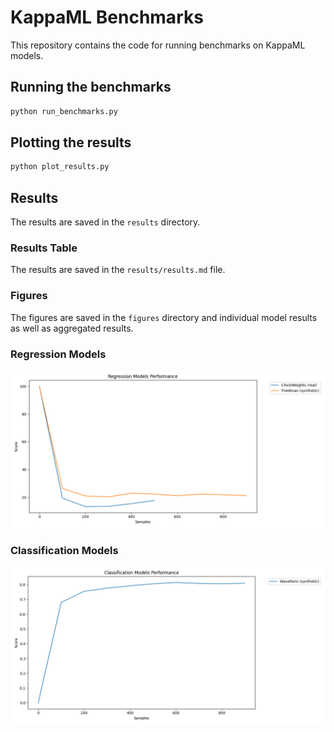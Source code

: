 # KappaML Benchmarks

This repository contains the code for running benchmarks on KappaML models.

## Running the benchmarks

```bash
python run_benchmarks.py
```

## Plotting the results

```bash
python plot_results.py
```

## Results

The results are saved in the `results` directory.

### Results Table

The results are saved in the `results/results.md` file.

### Figures

The figures are saved in the `figures` directory and individual model results as well as aggregated results.

### Regression Models
![Regression Results](figures/regression_results.png)

### Classification Models  
![Classification Results](figures/classification_results.png)


